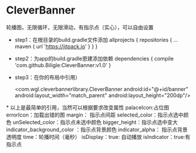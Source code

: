 # CleverBanner
轮播图，无限循环，无限滑动，有指示点（实心），可以自由设置

* step1：在根目录的build.gradle文件添加
allprojects {
		repositories {
			...
			maven { url 'https://jitpack.io' }
		}
	}
* step2：为app的build.gradle恩建添加依赖
dependencies {
	        compile 'com.github.Biligle:CleverBanner:v1.0'
	}
* step3：在你的布局中引用）
<RelativeLayout xmlns:android="http://schemas.android.com/apk/res/android"
    xmlns:tools="http://schemas.android.com/tools"
    android:layout_width="match_parent"
    android:layout_height="match_parent"
    xmlns:app="http://schemas.android.com/apk/res-auto"
    tools:context="com.wgl.cleverbanner.MainActivity">

    <com.wgl.cleverbannerlibrary.CleverBanner
        android:id="@+id/banner"
        android:layout_width="match_parent"
        android:layout_height="200dp"/>

</RelativeLayout>
* 以上是最简单的引用，当然可以根据要求改变属性
palaceIcon:占位图
errorIcon：加载出错的图
margin： 指示点间距
selected_color：指示点选中颜色
unSelected_color：指示点未选中颜色
bigger_height：指示点选中变大
indicator_background_color ：指示点背景颜色
indicator_alpha： 指示点背景透明度
time：轮播时间（毫秒）
isDisplay：true: 自动播放
isIndicator：true:有指示点
